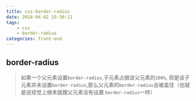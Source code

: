 ```yaml
---
title: css-border-radius
date: 2018-04-02 15:30:11
tags:
    - css
    - border-radius
categories: front-end
---
```


## border-radius
> 如果一个父元素设置`border-radius`,子元素占据该父元素的`100%`,
> 但是该子元素并未设置`border-radius`,那么父元素的`border-radius`会被盖住（也就是说视觉上根本就跟父元素没有设置 `border-radius`一样）